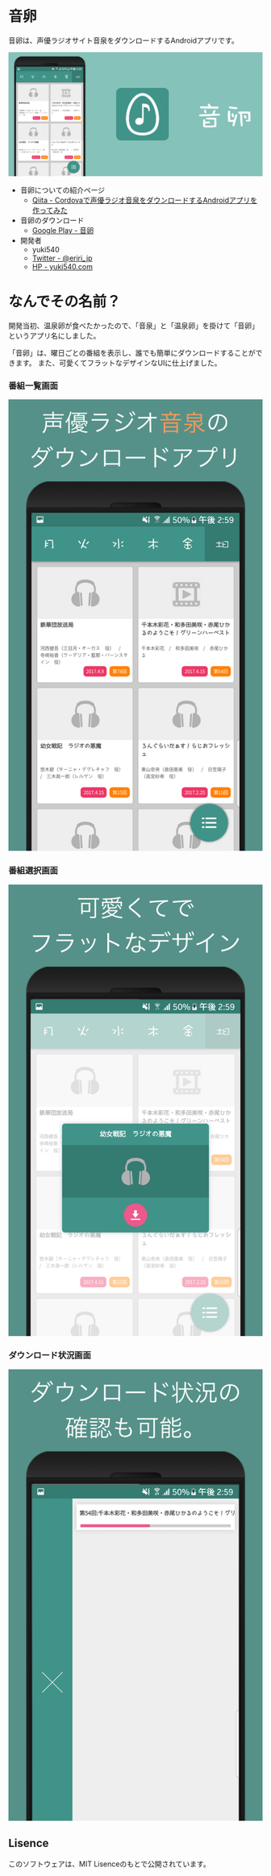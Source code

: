 # 音卵
音卵は、声優ラジオサイト音泉をダウンロードするAndroidアプリです。

![banner](./__sample__/banner.png)

- 音卵についての紹介ページ
  - [Qiita - Cordovaで声優ラジオ音泉をダウンロードするAndroidアプリを作ってみた](http://qiita.com/yuki540/items/45d2bc788fffb7e62e0a)
- 音卵のダウンロード
  - [Google Play - 音卵](https://play.google.com/store/apps/details?id=com.yuki540.ontama)
- 開発者
  - yuki540
  - [Twitter - @eriri_jp](https://twitter.com/eriri_jp)
  - [HP - yuki540.com](http://yuki540.com)
  
# なんでその名前？
開発当初、温泉卵が食べたかったので、「音泉」と「温泉卵」を掛けて「音卵」というアプリ名にしました。

「音卵」は、曜日ごとの番組を表示し、誰でも簡単にダウンロードすることができます。
また、可愛くてフラットなデザインなUIに仕上げました。

### 番組一覧画面
![list](./__sample__/list.png)

### 番組選択画面
![modal](./__sample__/modal.png)

### ダウンロード状況画面
![download](./__sample__/download.png)

## Lisence

このソフトウェアは、MIT Lisenceのもとで公開されています。
